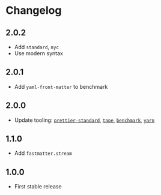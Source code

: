 # Changelog

## 2.0.2

- Add `standard`, `nyc`
- Use modern syntax

## 2.0.1

- Add `yaml-front-matter` to benchmark

## 2.0.0

- Update tooling: [`prettier-standard`](https://github.com/sheerun/prettier-standard), [`tape`](https://github.com/substack/tape), [`benchmark`](https://github.com/bestiejs/benchmark.js), [`yarn`](https://github.com/yarnpkg/yarn)

## 1.1.0

- Add `fastmatter.stream`

## 1.0.0

- First stable release
